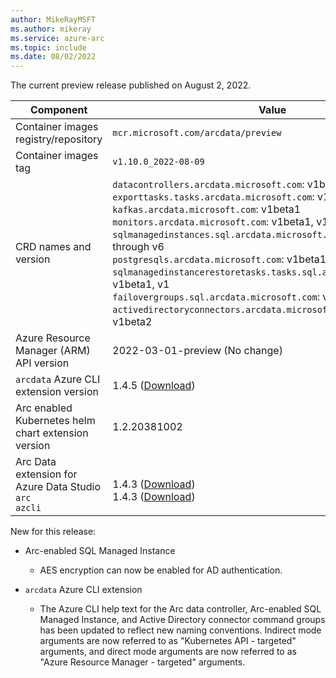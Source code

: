 ```yaml
---
author: MikeRayMSFT
ms.author: mikeray
ms.service: azure-arc
ms.topic: include
ms.date: 08/02/2022
---
```


<!--At this time, a test or preview build is not available for the next release.-->

The current preview release published on August 2, 2022.

|Component|Value|
|-----------|-----------|
|Container images registry/repository |`mcr.microsoft.com/arcdata/preview`|
|Container images tag |`v1.10.0_2022-08-09`|
|CRD names and version|`datacontrollers.arcdata.microsoft.com`: v1beta1, v1 through v6<br/>`exporttasks.tasks.arcdata.microsoft.com`: v1beta1, v1, v2<br/>`kafkas.arcdata.microsoft.com`: v1beta1<br/>`monitors.arcdata.microsoft.com`: v1beta1, v1, v2<br/>`sqlmanagedinstances.sql.arcdata.microsoft.com`: v1beta1, v1 through v6<br/>`postgresqls.arcdata.microsoft.com`: v1beta1, v1beta2<br/>`sqlmanagedinstancerestoretasks.tasks.sql.arcdata.microsoft.com`: v1beta1, v1<br/>`failovergroups.sql.arcdata.microsoft.com`: v1beta1, v1beta2, v1<br/>`activedirectoryconnectors.arcdata.microsoft.com`: v1beta1, v1beta2<br/>|
|Azure Resource Manager (ARM) API version|2022-03-01-preview (No change)|
|`arcdata` Azure CLI extension version|1.4.5 ([Download](https://aka.ms/az-cli-arcdata-ext))|
|Arc enabled Kubernetes helm chart extension version|1.2.20381002|
|Arc Data extension for Azure Data Studio<br/>`arc`<br/>`azcli`|<br/>1.4.3 ([Download](https://aka.ms/ads-arcdata-ext))</br>1.4.3 ([Download](https://aka.ms/ads-azcli-ext))|

New for this release:

- Arc-enabled SQL Managed Instance
  - AES encryption can now be enabled for AD authentication.

- `arcdata` Azure CLI extension
  - The Azure CLI help text for the Arc data controller, Arc-enabled SQL Managed Instance, and Active Directory connector command groups has been updated to reflect new naming conventions. Indirect mode arguments are now referred to as "Kubernetes API - targeted" arguments, and direct mode arguments are now referred to as "Azure Resource Manager - targeted" arguments.
